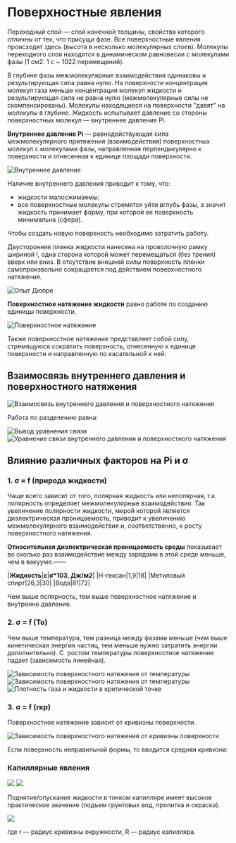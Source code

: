 # Поверхностные явления

Переходный слой — слой конечной толщины, свойства которого отличны от тех, что присущи фазе. Все поверхностные явления происходят здесь \(высота в несколько молекулярных слоев\). Молекулы переходного слоя находятся в динамическом равновесии с молекулами фазы \(1 см2: 1 с ~ 1022 перемещений\).

В глубине фазы межмолекулярные взаимодействия одинаковы и результирующая сила равна нулю. На поверхности концентрация молекул газа меньше концентрации молекул жидкости и результирующая сила не равна нулю \(межмолекулярные силы не скомпенсированы\). Молекулы находящиеся на поверхности "давят" на молекулы в глубине. Жидкость испытывает давление со стороны поверхностных молекул — внутреннее давление Pi.

**Внутреннее давление Pi** — равнодействующая сила межмолекулярного притяжения \(взаимодействия\) поверхностных молекул с молекулами фазы, направленная перпендикулярно к поверхности и отнесенная к единице площади поверхности.

![Внутреннее давление](../images/kolh/poverkhnostnye-yavleniya/surface_clip_image001.png)

Наличие внутреннего давления приводит к тому, что:

-   жидкости малосжимаемы;
-   все поверхностные молекулы стремятся уйти вглубь фазы, а значит жидкость принимает форму, при которой ее поверхность минимальна \(сфера\).

Чтобы создать новую поверхность необходимо затратить работу.

Двусторонняя пленка жидкости нанесена на проволочную рамку шириной l, одна сторона которой может перемещаться \(без трения\) вверх или вниз. В отсутствие внешней силы поверхность пленки самопроизвольно сокращается под действием поверхностного натяжения.

![Опыт Дюпре](../images/kolh/poverkhnostnye-yavleniya/surface_clip_image001_0000.png)

**Поверхностное натяжение жидкости** равно работе по созданию единицы поверхности.

![Поверхностное натяжение](../images/kolh/poverkhnostnye-yavleniya/surface_clip_image001_0001.png)

Также поверхностное натяжение представляет собой силу, стремящуюся сократить поверхность, отнесенную к единице поверхности и направленную по касательной к ней.

## Взаимосвязь внутреннего давления и поверхностного натяжения

![Взаимосвязь внутреннего давления и поверхностного натяжения](../images/kolh/poverkhnostnye-yavleniya/surface_clip_image001_0002.png)

Работа по разделению равна:

![Вывод уравнения связи](../images/kolh/poverkhnostnye-yavleniya/surface_clip_image001_0003.png) ![Уравнение связи внутреннего давления и поверхностного натяжения](../images/kolh/poverkhnostnye-yavleniya/surface_clip_image001_0005.png)

## Влияние различных факторов на Pi и σ

### 1. σ = f \(природа жидкости\)

Чаще всего зависит от того, полярная жидкость или неполярная, т.к. полярность определяет межмолекулярные взаимодействия. Так увеличение полярности жидкости, мерой которой является диэлектрическая проницаемость, приводит к увеличению межмолекулярного взаимодействия и, соответственно, к росту поверхностного натяжения.

**Относительная диэлектрическая проницаемость среды** показывает во сколько раз взаимодействие между зарядами в этой среде меньше, чем в вакууме.—— 

|**Жидкость**|**ε**|**σ\*103, Дж/м2**|
|Н-гексан|1,9|18|
|Метиловый спирт|26,3|30|
|Вода|81|72|

Чем выше полярность, тем выше поверхностное натяжение и внутренне давление.

### 2. σ = f \(То\)

Чем выше температура, тем разница между фазами меньше \(чем выше кинетическая энергия частиц, тем меньше нужно затратить энергии  дополнительно\). С  ростом температуры поверхностное натяжение падает \(зависимость линейная\).

![Зависимость поверхностного натяжения от температуры](../images/kolh/poverkhnostnye-yavleniya/surface_clip_image001_0006.png) ![Зависимость поверхностного натяжения от температуры](../images/kolh/poverkhnostnye-yavleniya/surface_clip_image001_0007.png) ![Плотность газа и жидкости в критической точке](../images/kolh/poverkhnostnye-yavleniya/surface_clip_image001_0008.png)

### 3. σ = f \(rкр\)

Поверхностное натяжение зависит от кривизны поверхности.

![Зависимость поверхностного натяжения от кривизны поверхности](../images/kolh/poverkhnostnye-yavleniya/surface_clip_image001_0009.png)

Если поверхность неправильной формы, то вводится средняя кривизна:

### Капиллярные явления

![](../images/kolh/poverkhnostnye-yavleniya/surface_clip_image001_0016.png) ![](../images/kolh/poverkhnostnye-yavleniya/surface_clip_image001_0017.png)

Поднятие/опускание жидкости в тонком капилляре имеет высокое практическое значение \(подъем грунтовых вод, пропитка и окраска\).

![](../images/kolh/poverkhnostnye-yavleniya/surface_clip_image001_0018.png)

где r — радиус кривизны окружности, R — радиус капилляра.

